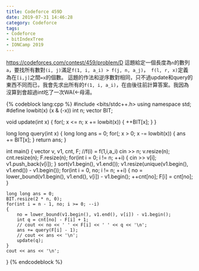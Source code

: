 ```yaml
---
title: Codeforce 459D
date: 2019-07-31 14:46:28
category: Codeforce
tags: 
- Codeforce
- bitIndexTree
- IONCamp 2019
---
```

https://codeforces.com/contest/459/problem/D
這題給定一個長度為`n`的數列`a`，要找所有數對`(i, j)`滿足`f(1, i, a_i) > f(j, n, a_j)`，` f(l, r, x)`定義為在`[i,j]`之間`=x`的個數。
這題的作法和逆序數對相同，只不過update和query的東西不同而已，我會先求出所有的`f(1, i, a_i)`，在由後往前計算答案。我因為沒算到會超過int吃了一次WA(<-母湯。

{% codeblock lang:cpp %}
#include <bits/stdc++.h>
using namespace std;
#define lowbit(x) (x & (-x))
int n;
vector<long long> BIT;

void update(int x)
{
    for(; x <= n; x += lowbit(x))
    {
        ++BIT[x];
    }
}

long long  query(int x)
{
    long long  ans = 0;
    for(; x > 0; x -= lowbit(x))
    {
        ans += BIT[x];
    }
    return ans;
}

int main()
{
    vector<long long> v, v1, cnt, F; //f(i) = f(1,i,a_i) 
    cin >> n;
    v.resize(n);
    cnt.resize(n);
    F.resize(n);
    for(int i = 0; i != n; ++i)
    {
        cin >> v[i];
        v1.push_back(v[i]);
    }
    sort(v1.begin(), v1.end());
    v1.resize(unique(v1.begin(), v1.end()) - v1.begin());
    for(int i = 0, no; i != n; ++i)
    {
        no = lower_bound(v1.begin(), v1.end(), v[i]) - v1.begin();
        ++cnt[no];
        F[i] = cnt[no];
    }

    long long ans = 0;
    BIT.resize(2 * n, 0);
    for(int i = n - 1, no; i >= 0; --i)
    {
        no = lower_bound(v1.begin(), v1.end(), v[i]) - v1.begin();
        int q = cnt[no] - F[i] + 1;
        // cout << no << ' ' << F[i] << ' ' << q << '\n';
        ans += query(F[i] - 1);
        // cout << ans << '\n';
        update(q);
    }
    cout << ans << '\n';
}
{% endcodeblock %}